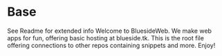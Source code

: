 # Base
See Readme for extended info
Welcome to BluesideWeb. We make web apps for fun, offering basic hosting at blueside.tk. This is the root file offering connections to other repos containing snippets and more. Enjoy!
